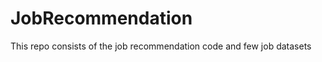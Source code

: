 # JobRecommendation        
This repo consists of the job recommendation code and few job datasets        
  
